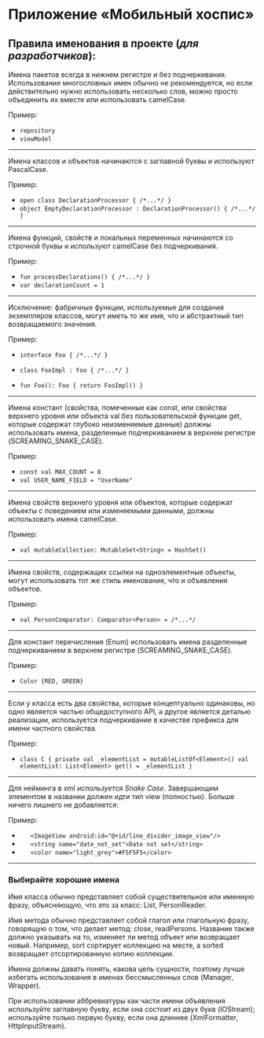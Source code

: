 # Приложение «Мобильный хоспис»
## Правила именования в проекте (*для разработчиков*):

Имена пакетов всегда в нижнем регистре и без подчеркивания. Использование многословных имен обычно не рекомендуется, но если действительно нужно использовать несколько слов, можно просто объединить их вместе или использовать camelCase.

  Пример:
  * `repository
  `
  * ` viewModel
  `

-------------------------------------------------------------------------------
Имена классов и объектов начинаются с заглавной буквы и используют PascalCase.

  Пример:
  * `open class DeclarationProcessor { /*...*/ }
  `
  * `object EmptyDeclarationProcessor : DeclarationProcessor() { /*...*/ }
  `

--------------------------------------------------------------------------------------------------------------------
Имена функций, свойств и локальных переменных начинаются со строчной буквы и используют camelCase без подчеркивания.
  
  Пример:
  * `fun processDeclarations() { /*...*/ }`
  * `var declarationCount = 1`

--------------------------------------------------------------------------------------------------------------------------------------------------
Исключение: фабричные функции, используемые для создания экземпляров классов, могут иметь то же имя, что и абстрактный тип возвращаемого значения.

  Пример:
  * `interface Foo { /*...*/ }`

  * `class FooImpl : Foo { /*...*/ }`

  * `fun Foo(): Foo { return FooImpl() }`

----------------------------------------------------------------------------------------------------------------------------------------------------------------------------
Имена констант (свойства, помеченные как const, или свойства верхнего уровня или объекта val без пользовательской функции get, которые содержат глубоко неизменяемые данные) должны использовать имена, разделенные подчеркиванием в верхнем регистре (SCREAMING_SNAKE_CASE).
  
  Пример:
  * `const val MAX_COUNT = 8`
  * `val USER_NAME_FIELD = "UserName"`
  
-----------------------------------------------------------------------------------------------------------------------------------------------  
Имена свойств верхнего уровня или объектов, которые содержат объекты с поведением или изменяемыми данными, должны использовать имена camelCase.
  
  Пример:
  * `val mutableCollection: MutableSet<String> = HashSet()`

----------------------------------------------------------------------------------------------------------------------------------
Имена свойств, содержащих ссылки на одноэлементные объекты, могут использовать тот же стиль именования, что и объявления объектов.
  
  Пример:
  * `val PersonComparator: Comparator<Person> = /*...*/`

-------------------------------------------------------------------------------------------------------------------------
Для констант перечисления (Enum) использовать имена разделенные подчеркиванием в верхнем регистре (SCREAMING_SNAKE_CASE).

  Пример:
  * `Color {RED, GREEN}`

--------------------------------------------------------------------------------------------------------------------------------------------------------------------------------
Если у класса есть два свойства, которые концептуально одинаковы, но одно является частью общедоступного API, а другое является деталью реализации, используется подчеркивание в качестве префикса для имени частного свойства.
  
  Пример:
  * ` class C {
    private val _elementList = mutableListOf<Element>()
    val elementList: List<Element>
         get() = _elementList
    }
    `

----------------------------------------------------------------------------------------------------------------
Для нейминга в xml *используется Snake Case*. Завершающим элементом в названии должен идти тип view (полностью).
  Больше ничего лишнего не добавляется:
  
  Пример:
  * `   <ImageView
          android:id="@+id/line_divider_image_view"/>`
  * `   <string name="date_not_set">Date not set</string>`
  * `   <color name="light_grey">#F5F5F5</color>`

--------------------------------------------------------------------------------------------------------------------------
### Выбирайте хорошие имена

Имя класса обычно представляет собой существительное или именную фразу, объясняющую, что это за класс: List, PersonReader.

Имя метода обычно представляет собой глагол или глагольную фразу, говорящую о том, что делает метод: close, readPersons. Название также должно указывать на то, изменяет ли метод объект или возвращает новый. Например, sort сортирует коллекцию на месте, а sorted возвращает отсортированную копию коллекции.

Имена должны давать понять, какова цель сущности, поэтому лучше избегать использования в именах бессмысленных слов (Manager, Wrapper).

При использовании аббревиатуры как части имени объявления используйте заглавную букву, если она состоит из двух букв (IOStream); используйте только первую букву, если она длиннее (XmlFormatter, HttpInputStream).
